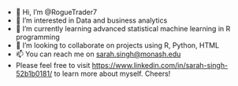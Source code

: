 - 👋 Hi, I’m @RogueTrader7
- 👀 I’m interested in Data and business analytics
- 🌱 I’m currently learning advanced statistical machine learning in R programming
- 💞️ I’m looking to collaborate on projects using R, Python, HTML
- 📫 You can reach me on sarah.singh@monash.edu
- Please feel free to visit https://www.linkedin.com/in/sarah-singh-52b1b0181/ to learn more about myself. Cheers!
<!---
RogueTrader7/RogueTrader7 is a ✨ special ✨ repository because its `README.md` (this file) appears on your GitHub profile.
You can click the Preview link to take a look at your changes.
--->
